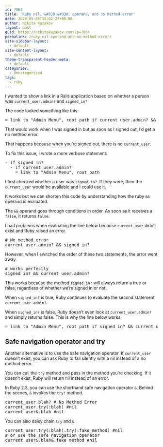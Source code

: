 ```yaml
---
id: 7064
title: 'Ruby nil, &#038;&#038; operand, and no method error'
date: 2020-05-05T18:02:27+00:00
author: Nikita Kazakov
layout: post
guid: https://nikitakazakov.com/?p=7064
permalink: /ruby-nil-operand-and-no-method-error/
site-sidebar-layout:
  - default
site-content-layout:
  - default
theme-transparent-header-meta:
  - default
categories:
  - Uncategorized
tags:
  - ruby
---
```

I wanted to show a link in a Rails application based on whether a person was `current_user.admin?` and `signed_in?`

The code looked something like this:

<pre class="EnlighterJSRAW" data-enlighter-language="generic" data-enlighter-theme="" data-enlighter-highlight="" data-enlighter-linenumbers="" data-enlighter-lineoffset="" data-enlighter-title="" data-enlighter-group="">= link_to "Admin Menu", root_path if current_user.admin? && signed_in?</pre>

That would work when I was signed in but as soon as I signed out, I&#8217;d get a no method error.

That happens because when you&#8217;re signed out, there is no `current_user`.

To fix this issue, I wrote a more verbose statement:

<pre class="EnlighterJSRAW" data-enlighter-language="generic" data-enlighter-theme="" data-enlighter-highlight="" data-enlighter-linenumbers="" data-enlighter-lineoffset="" data-enlighter-title="" data-enlighter-group="">- if signed_in?
  - if current_user.admin?
    = link_to "Admin Menu", root_path</pre>

I first checked whether a user was `signed_in?`. If they were, then the `current_user` would be available and I could use it.

It works but we can shorten this code by understanding how the ruby `&&` operand is evaluated.

The `&&` operand goes through conditions in order. As soon as it receives a `false`, it returns `false`.

I had problems when evaluating the line below because `current_user` didn&#8217;t exist and Ruby raised an error.

<pre class="EnlighterJSRAW" data-enlighter-language="generic" data-enlighter-theme="" data-enlighter-highlight="" data-enlighter-linenumbers="" data-enlighter-lineoffset="" data-enlighter-title="" data-enlighter-group=""># No method error
current_user.admin? && signed_in?</pre>

However, when I switched the order of these two statements, the error went away.

<pre class="EnlighterJSRAW" data-enlighter-language="generic" data-enlighter-theme="" data-enlighter-highlight="" data-enlighter-linenumbers="" data-enlighter-lineoffset="" data-enlighter-title="" data-enlighter-group=""># works perfectly
signed_in? && current_user.admin?</pre>

This works because the method `signed_in?` will always return a true or false, regardless of whether we&#8217;re signed in or not.

When `signed_in?` is true, Ruby continues to evaluate the second statement `current_user.admin?`. 

When `signed_in?` is false, Ruby doesn&#8217;t even look at `current_user.admin?` and simply returns false. This is why the line below works:

<pre class="EnlighterJSRAW" data-enlighter-language="generic" data-enlighter-theme="" data-enlighter-highlight="" data-enlighter-linenumbers="" data-enlighter-lineoffset="" data-enlighter-title="" data-enlighter-group="">= link_to "Admin Menu", root_path if signed_in? && current_user.admin?</pre>

## Safe navigation operator and try

Another alternative is to use the safe navigation operator. If `current_user` doesn&#8217;t exist, you can ask Ruby to fail silently with a nil instead of a no method error.

You can call the `try` method and pass in the method you&#8217;re checking. If it doesn&#8217;t exist, Ruby will return nil instead of an error.

In Ruby 2.3, you can use the shorthand safe navigation operator `&`. Behind the scenes, `&` invokes the `try!` method. 

<pre class="EnlighterJSRAW" data-enlighter-language="generic" data-enlighter-theme="" data-enlighter-highlight="" data-enlighter-linenumbers="" data-enlighter-lineoffset="" data-enlighter-title="" data-enlighter-group="">current_user.blah? # No Method Error
current_user.try(:blah) #nil
current_user&.blah #nil</pre>

You can also daisy chain `try` and `&`

<pre class="EnlighterJSRAW" data-enlighter-language="generic" data-enlighter-theme="" data-enlighter-highlight="" data-enlighter-linenumbers="" data-enlighter-lineoffset="" data-enlighter-title="" data-enlighter-group="">current_user.try(:blah).try(:fake_method) #nil
# or use the safe navigation operator
current_user&.blah&.fake_method #nil</pre>